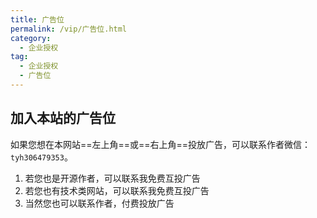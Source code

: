 ```yaml
---
title: 广告位
permalink: /vip/广告位.html
category:
  - 企业授权
tag:
  - 企业授权
  - 广告位
---
```


## 加入本站的广告位

如果您想在本网站==左上角==或==右上角==投放广告，可以联系作者微信：`tyh306479353`。

1. 若您也是开源作者，可以联系我免费互投广告
2. 若您也有技术类网站，可以联系我免费互投广告
3. 当然您也可以联系作者，付费投放广告



